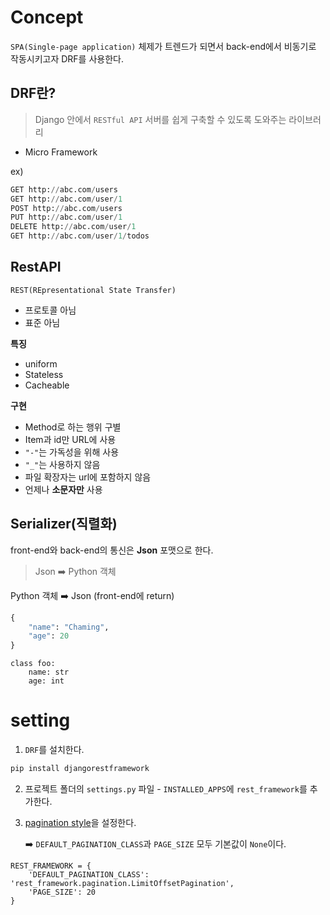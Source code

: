 # Concept

`SPA(Single-page application)` 체제가 트렌드가 되면서 back-end에서 비동기로 작동시키고자 DRF를 사용한다.

## DRF란?

> Django 안에서 `RESTful API` 서버를 쉽게 구축할 수 있도록 도와주는 라이브러리

- Micro Framework

ex)

```python
GET http://abc.com/users
GET http://abc.com/user/1
POST http://abc.com/users
PUT http://abc.com/user/1
DELETE http://abc.com/user/1
GET http://abc.com/user/1/todos
```

## RestAPI

`REST(REpresentational State Transfer)`

- 프로토콜 아님
- 표준 아님

**특징**

- uniform
- Stateless
- Cacheable

**구현**

- Method로 하는 행위 구별
- Item과 id만 URL에 사용
- `"-"`는 가독성을 위해 사용
- `"_"`는 사용하지 않음
- 파일 확장자는 url에 포함하지 않음
- 언제나 **소문자만** 사용

## Serializer(직렬화)

front-end와 back-end의 통신은 **Json** 포맷으로 한다.

> Json ➡️ Python 객체

Python 객체 ➡️ Json (front-end에 return)

```python
{
    "name": "Chaming",
    "age": 20
}
```

```
class foo:
	name: str
	age: int
```



# setting

1. `DRF`를 설치한다.

```python
pip install djangorestframework
```

2. 프로젝트 폴더의 `settings.py` 파일 - `INSTALLED_APPS`에 `rest_framework`를 추가한다.

3. [pagination style](https://www.django-rest-framework.org/api-guide/pagination/#setting-the-pagination-style)을 설정한다.

   ➡️ `DEFAULT_PAGINATION_CLASS`과  `PAGE_SIZE` 모두 기본값이 `None`이다.

```
REST_FRAMEWORK = {
    'DEFAULT_PAGINATION_CLASS': 'rest_framework.pagination.LimitOffsetPagination',
    'PAGE_SIZE': 20
}
```


